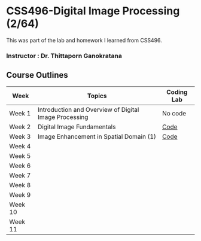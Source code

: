 # CSS496-Digital Image Processing (2/64)
This was part of the lab and homework I learned from CSS496.

### Instructor : Dr. Thittaporn Ganokratana

## Course Outlines

| Week    | Topics                                        | Coding Lab                           |
| ------- | --------------------------------------------- | ------------------------------------ |
| Week 1  | Introduction and Overview of Digital Image Processing    | No code                   |
| Week 2  | Digital Image Fundamentals                    |  [Code](02-Image-Fundamentals)       |
| Week 3  | Image Enhancement in Spatial Domain (1)       |[Code](03-GrayLevel_Transformation)   |
| Week 4  |                                 |  |
| Week 5  |                            |                         |  
| Week 6  |                                 |                           |
| Week 7  |                                    |    |
| Week 8  |                   |                            |
| Week 9  |                |                |
| Week 10 |                   | |
| Week 11 |                                | |



